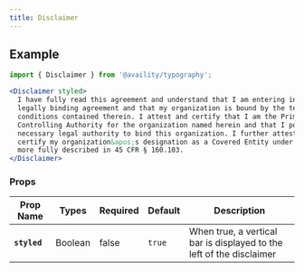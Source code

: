 ```yaml
---
title: Disclaimer
---
```


## Example

```jsx live=true
import { Disclaimer } from '@availity/typography';

<Disclaimer styled>
  I have fully read this agreement and understand that I am entering into a
  legally binding agreement and that my organization is bound by the terms and
  conditions contained therein. I attest and certify that I am the Primary
  Controlling Authority for the organization named herein and that I possess the
  necessary legal authority to bind this organization. I further attest and
  certify my organization&apos;s designation as a Covered Entity under HIPAA, as
  more fully described in 45 CFR § 160.103.
</Disclaimer>
```

### Props

| Prop Name    | Types   | Required | Default | Description                                                          |
| ------------ | ------- | -------- | ------- | -------------------------------------------------------------------- |
| **`styled`** | Boolean | false    | `true`  | When true, a vertical bar is displayed to the left of the disclaimer |
